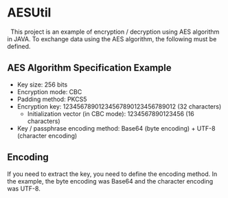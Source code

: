 AESUtil
=============
 
This project is an example of encryption / decryption using AES algorithm in JAVA.
To exchange data using the AES algorithm, the following must be defined.
 
## AES Algorithm Specification Example
* Key size: 256 bits
* Encryption mode: CBC
* Padding method: PKCS5
* Encryption key: 12345678901234567890123456789012 (32 characters)
	* Initialization vector (in CBC mode): 1234567890123456 (16 characters)
* Key / passphrase encoding method: Base64 (byte encoding) + UTF-8 (character encoding)
 
## Encoding
If you need to extract the key, you need to define the encoding method.
In the example, the byte encoding was Base64 and the character encoding was UTF-8.